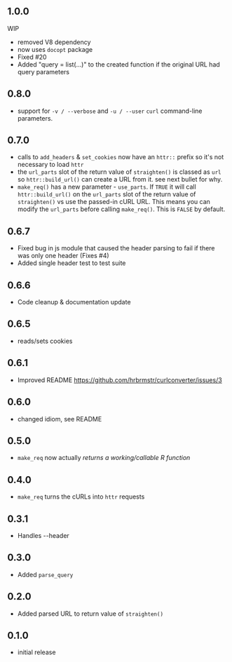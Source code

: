 ## 1.0.0

WIP

* removed V8 dependency
* now uses `docopt` package
* Fixed #20
* Added "query = list(...)" to the created function if the original URL
  had query parameters

## 0.8.0
* support for `-v / --verbose` and `-u / --user` `curl` command-line parameters.

## 0.7.0
* calls to `add_headers` & `set_cookies` now have an `httr::` prefix so 
  it's not necessary to load `httr`
* the `url_parts` slot of the return value of `straighten()` is classed as
  `url` so `httr::build_url()` can create a URL from it. see next bullet
  for why.
* `make_req()` has a new parameter - `use_parts`. If `TRUE` it will call
  `httr::build_url()` on the `url_parts` slot of the return value of
  `straighten()` vs use the passed-in cURL URL. This means you can
  modify the `url_parts` before calling `make_req()`. This is `FALSE` by
  default.

## 0.6.7
* Fixed bug in js module that caused the header parsing to fail if
  there was only one header (Fixes #4)
* Added single header test to test suite

## 0.6.6
* Code cleanup & documentation update

## 0.6.5
* reads/sets cookies

## 0.6.1
* Improved README <https://github.com/hrbrmstr/curlconverter/issues/3>

## 0.6.0
* changed idiom, see README

## 0.5.0
* `make_req` now actually _returns a working/callable R function_

## 0.4.0
* `make_req` turns the cURLs into `httr` requests

## 0.3.1
* Handles --header

## 0.3.0
* Added `parse_query`

## 0.2.0
* Added parsed URL to return value of `straighten()`

## 0.1.0
* initial release
